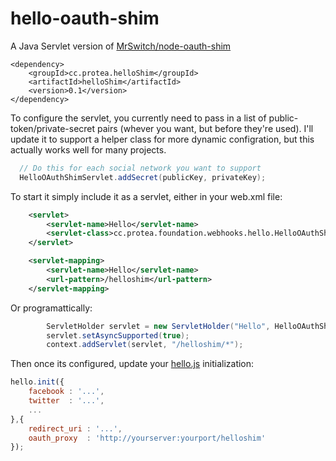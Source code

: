 # hello-oauth-shim
A Java Servlet version of [MrSwitch/node-oauth-shim](https://github.com/MrSwitch/node-oauth-shim)

```
<dependency>
    <groupId>cc.protea.helloShim</groupId>
    <artifactId>helloShim</artifactId>
    <version>0.1</version>
</dependency>
```

To configure the servlet, you currently need to pass in a list of public-token/private-secret pairs (whever you want, but before they're used). I'll update it to support a helper class for more dynamic configration, but this actually works well for many projects.

```java
  // Do this for each social network you want to support
  HelloOAuthShimServlet.addSecret(publicKey, privateKey); 
```

To start it simply include it as a servlet, either in your web.xml file:

```xml
    <servlet>
        <servlet-name>Hello</servlet-name>
        <servlet-class>cc.protea.foundation.webhooks.hello.HelloOAuthShimServlet</servlet-class>
    </servlet>

    <servlet-mapping>
        <servlet-name>Hello</servlet-name>
        <url-pattern>/helloshim</url-pattern>
    </servlet-mapping>
```

Or programattically:

```java
    	ServletHolder servlet = new ServletHolder("Hello", HelloOAuthShimServlet.class);
    	servlet.setAsyncSupported(true);
    	context.addServlet(servlet, "/helloshim/*");
```

Then once its configured, update your [hello.js](https://github.com/MrSwitch/hello.js) initialization:

```js
hello.init({ 
	facebook : '...',
	twitter  : '...',
	...
},{
	redirect_uri : '...',
	oauth_proxy  : 'http://yourserver:yourport/helloshim'
});
```
